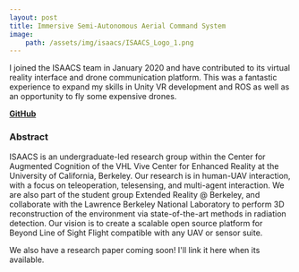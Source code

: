 ```yaml
---
layout: post
title: Immersive Semi-Autonomous Aerial Command System
image:
    path: /assets/img/isaacs/ISAACS_Logo_1.png
---
```


I joined the ISAACS team in January 2020 and have contributed to its virtual reality interface and drone communication platform. This was a fantastic experience to expand my skills in Unity VR development and ROS as well as an opportunity to fly some expensive drones.

[**GitHub**](https://github.com/immersive-command-system/ImmersiveDroneInterface_2)

### Abstract
ISAACS is an undergraduate-led research group within the Center for Augmented Cognition of the VHL Vive Center for Enhanced Reality at the University of California, Berkeley. Our research is in human-UAV interaction, with a focus on teleoperation, telesensing, and multi-agent interaction. We are also part of the student group Extended Reality @ Berkeley, and collaborate with the Lawrence Berkeley National Laboratory to perform 3D reconstruction of the environment via state-of-the-art methods in radiation detection. Our vision is to create a scalable open source platform for Beyond Line of Sight Flight compatible with any UAV or sensor suite.

We also have a research paper coming soon! I'll link it here when its available.